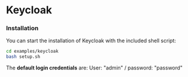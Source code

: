 # Keycloak

### Installation

You can start the installation of Keycloak with the included shell script:

```bash
cd examples/keycloak
bash setup.sh
```

The **default login credentials** are:
User: "admin" / password: "password"